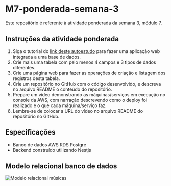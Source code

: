 # M7-ponderada-semana-3
Este repositório é referente à atividade ponderada da semana 3, módulo 7.

## Instruções da atividade ponderada
1. Siga o tutorial do [link deste autoestudo](https://docs.aws.amazon.com/AmazonRDS/latest/UserGuide/TUT_WebAppWithRDS.html) para fazer uma aplicação web integrada a uma base de dados.
2. Crie mais uma tabela com pelo menos 4 campos e 3 tipos de dados diferentes.
3. Crie uma página web para fazer as operações de criação e listagem dos registros desta tabela.
4. Crie um repositório no GitHub com o código desenvolvido, e descreva no arquivo README o conteúdo do repositório.
5. Prepare um vídeo demonstrando as máquinas/serviços em execução no console da AWS, com narração descrevendo como o deploy foi realizado e o que cada máquina/serviço faz.
6. Lembre-se de colocar a URL do vídeo no arquivo README do repositório no GitHub.

## Especificações

- Banco de dados AWS RDS Postgre
- Backend construído utilizando Nestjs

## Modelo relacional banco de dados

![Modelo relacional músicas]()